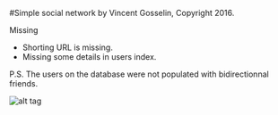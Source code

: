 #Simple social network
by Vincent Gosselin, Copyright 2016.

Missing
- Shorting URL is missing.
- Missing some details in users index.


P.S. The users on the database were not populated with bidirectionnal friends.

![alt tag](https://cloud.githubusercontent.com/assets/16928726/19134518/7308af62-8b2c-11e6-8050-356496d18ba5.png)
